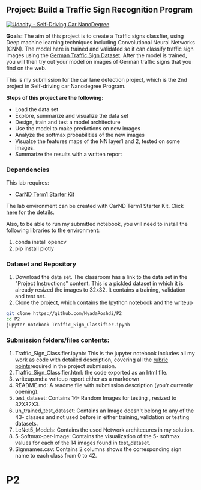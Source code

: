 ## Project: Build a Traffic Sign Recognition Program
[![Udacity - Self-Driving Car NanoDegree](https://s3.amazonaws.com/udacity-sdc/github/shield-carnd.svg)](http://www.udacity.com/drive)

**Goals:** The aim of this project is to create a Traffic signs classfier, using Deep machine learning techniques including Convolutional Neural Networks (CNN). The model here is trained and validated so it can classify traffic sign images using the [German Traffic Sign Dataset](https://d17h27t6h515a5.cloudfront.net/topher/2017/February/5898cd6f_traffic-signs-data/traffic-signs-data.zip). After the model is trained, you will then try out your model on images of German traffic signs that you find on the web.

This is my submission for the car lane detection project, which is the 2nd project in Self-driving car Nanodegree Program. 


**Steps of this project are the following:**
* Load the data set
* Explore, summarize and visualize the data set
* Design, train and test a model architecture
* Use the model to make predictions on new images
* Analyze the softmax probabilities of the new images
* Visualze the features maps of the NN layer1 and 2, tested on some images.
* Summarize the results with a written report

### Dependencies
This lab requires:

* [CarND Term1 Starter Kit](https://github.com/udacity/CarND-Term1-Starter-Kit)

The lab environment can be created with CarND Term1 Starter Kit. Click [here](https://github.com/udacity/CarND-Term1-Starter-Kit/blob/master/README.md) for the details.

Also, to be able to run my submitted notebook, you will need to install the following libraries to the environment:
1. conda install opencv
2. pip install plotly

### Dataset and Repository

1. Download the data set. The classroom has a link to the data set in the "Project Instructions" content. This is a pickled dataset in which it is already resized the images to 32x32. It contains a training, validation and test set.
2. Clone the [project](https://github.com/MyadaRoshdi/P2), which contains the Ipython notebook and the writeup 
```sh
git clone https://github.com/MyadaRoshdi/P2
cd P2
jupyter notebook Traffic_Sign_Classifier.ipynb
```

### Submission folders/files contents:

1. Traffic_Sign_Classifier.ipynb: This is the jupyter notebook includes all my work as code with detailed description, covering all the [rubric points](https://review.udacity.com/#!/rubrics/481/view)required in the project submission.
2. Traffic_Sign_Classifier.html: the code exported as an html file.
3. writeup.md:a writeup report either as a markdown 
4. README.md: A readme file with submission description (you'r currently opening).
5. test_dataset: Contains 14- Random Images for testing , resized to 32X32X3. 
6. un_trained_test_dataset: Contains an Image doesn't belong to any of the 43- classes and not used before in either training, validation or testing datasets.
7. LeNet5_Models: Contains the used Network architecures in my solution. 
8. 5-Softmax-per-Image: Contains the visualization of the 5- softmax values for each of the 14 images found in test_dataset.
9. Signnames.csv: Contains 2 columns shows the corresponding sign name to each class from 0 to 42.



# P2
